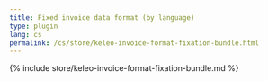 ```yaml
---
title: Fixed invoice data format (by language)
type: plugin
lang: cs
permalink: /cs/store/keleo-invoice-format-fixation-bundle.html
---
```


{% include store/keleo-invoice-format-fixation-bundle.md %}
